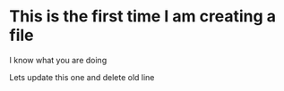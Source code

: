 # This is the first time I am creating a file
I know what you are doing

Lets update this one and delete old line

